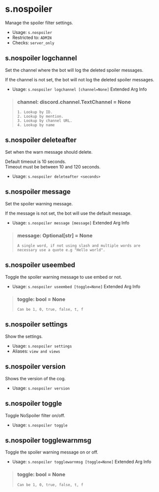 # s.nospoiler
Manage the spoiler filter settings.<br/>
 - Usage: `s.nospoiler`
 - Restricted to: `ADMIN`
 - Checks: `server_only`
## s.nospoiler logchannel
Set the channel where the bot will log the deleted spoiler messages.<br/>

If the channel is not set, the bot will not log the deleted spoiler messages.<br/>
 - Usage: `s.nospoiler logchannel [channel=None]`
Extended Arg Info
> ### channel: discord.channel.TextChannel = None
> 
> 
>     1. Lookup by ID.
>     2. Lookup by mention.
>     3. Lookup by channel URL.
>     4. Lookup by name
> 
>     
## s.nospoiler deleteafter
Set when the warn message should delete.<br/>

Default timeout is 10 seconds.<br/>
Timeout must be between 10 and 120 seconds.<br/>
 - Usage: `s.nospoiler deleteafter <seconds>`
## s.nospoiler message
Set the spoiler warning message.<br/>

If the message is not set, the bot will use the default message.<br/>
 - Usage: `s.nospoiler message [message]`
Extended Arg Info
> ### message: Optional[str] = None
> ```
> A single word, if not using slash and multiple words are necessary use a quote e.g "Hello world".
> ```
## s.nospoiler useembed
Toggle the spoiler warning message to use embed or not.<br/>
 - Usage: `s.nospoiler useembed [toggle=None]`
Extended Arg Info
> ### toggle: bool = None
> ```
> Can be 1, 0, true, false, t, f
> ```
## s.nospoiler settings
Show the settings.<br/>
 - Usage: `s.nospoiler settings`
 - Aliases: `view and views`
## s.nospoiler version
Shows the version of the cog.<br/>
 - Usage: `s.nospoiler version`
## s.nospoiler toggle
Toggle NoSpoiler filter on/off.<br/>
 - Usage: `s.nospoiler toggle`
## s.nospoiler togglewarnmsg
Toggle the spoiler warning message on or off.<br/>
 - Usage: `s.nospoiler togglewarnmsg [toggle=None]`
Extended Arg Info
> ### toggle: bool = None
> ```
> Can be 1, 0, true, false, t, f
> ```
